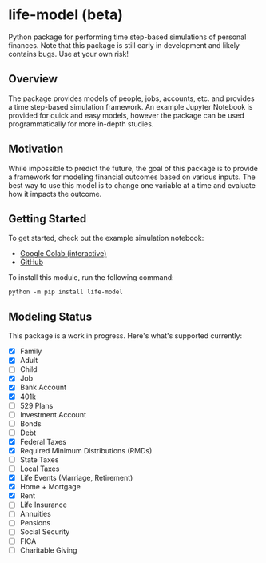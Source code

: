 # life-model (beta)
Python package for performing time step-based simulations of personal finances.  Note that this package is still early in development and likely contains bugs. Use at your own risk!

## Overview
The package provides models of people, jobs, accounts, etc. and provides a time step-based simulation framework. An example Jupyter Notebook is provided for quick and easy models, however the package can be used programmatically for more in-depth studies.

## Motivation
While impossible to predict the future, the goal of this package is to provide a framework for modeling financial outcomes based on various inputs. The best way to use this model is to change one variable at a time and evaluate how it impacts the outcome.

## Getting Started
To get started, check out the example simulation notebook:
- [Google Colab (interactive)](https://colab.research.google.com/github/sw23/life-model/blob/main/ExampleSimulation.ipynb)
- [GitHub](https://github.com/sw23/life-model/blob/main/ExampleSimulation.ipynb)

To install this module, run the following command:
```
python -m pip install life-model
```

## Modeling Status
This package is a work in progress. Here's what's supported currently:
- [x] Family
- [x] Adult
- [ ] Child
- [x] Job
- [x] Bank Account
- [x] 401k
- [ ] 529 Plans
- [ ] Investment Account
- [ ] Bonds
- [ ] Debt
- [x] Federal Taxes
- [x] Required Minimum Distributions (RMDs)
- [ ] State Taxes
- [ ] Local Taxes
- [x] Life Events (Marriage, Retirement)
- [x] Home + Mortgage
- [x] Rent
- [ ] Life Insurance
- [ ] Annuities
- [ ] Pensions
- [ ] Social Security
- [ ] FICA
- [ ] Charitable Giving
